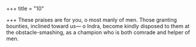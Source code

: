 +++
title = "10"

+++
These praises are for you, o most manly of men. Those granting  bounties, inclined toward us—
o Indra, become kindly disposed to them at the obstacle-smashing, as a  champion who is both comrade and helper of men.